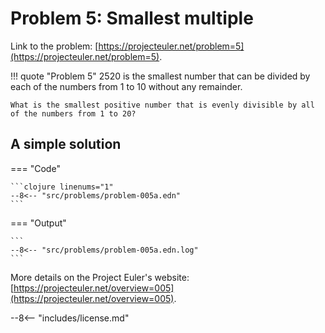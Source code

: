 # Problem 5: Smallest multiple

Link to the problem: [https://projecteuler.net/problem=5](https://projecteuler.net/problem=5).

!!! quote "Problem 5"
    2520 is the smallest number that can be divided by each of the numbers from 1 to 10 without any remainder.

    What is the smallest positive number that is evenly divisible by all of the numbers from 1 to 20?

## A simple solution

=== "Code"

    ```clojure linenums="1"
    --8<-- "src/problems/problem-005a.edn"
    ```

=== "Output"

    ```
    --8<-- "src/problems/problem-005a.edn.log"
    ```

More details on the Project Euler's website: [https://projecteuler.net/overview=005](https://projecteuler.net/overview=005).

--8<-- "includes/license.md"
